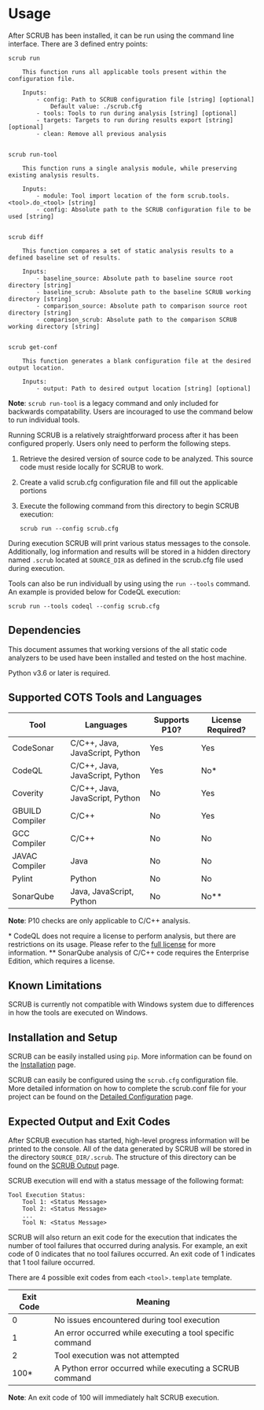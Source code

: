 # Usage

After SCRUB has been installed, it can be run using the command line interface. There are 3 defined entry points:

    scrub run

        This function runs all applicable tools present within the configuration file.

        Inputs:
            - config: Path to SCRUB configuration file [string] [optional]
                Default value: ./scrub.cfg
            - tools: Tools to run during analysis [string] [optional]
            - targets: Targets to run during results export [string] [optional]
            - clean: Remove all previous analysis


    scrub run-tool

        This function runs a single analysis module, while preserving existing analysis results.

        Inputs:
            - module: Tool import location of the form scrub.tools.<tool>.do_<tool> [string]
            - config: Absolute path to the SCRUB configuration file to be used [string]


    scrub diff

        This function compares a set of static analysis results to a defined baseline set of results.

        Inputs:
            - baseline_source: Absolute path to baseline source root directory [string]
            - baseline_scrub: Absolute path to the baseline SCRUB working directory [string]
            - comparison_source: Absolute path to comparison source root directory [string]
            - comparison_scrub: Absolute path to the comparison SCRUB working directory [string]


    scrub get-conf

        This function generates a blank configuration file at the desired output location.

        Inputs:
            - output: Path to desired output location [string] [optional]

**Note**: `scrub run-tool` is a legacy command and only included for backwards compatability. Users are incouraged to use the command below to run individual tools.


Running SCRUB is a relatively straightforward process after it has been configured properly. Users only need to perform the following steps.

1. Retrieve the desired version of source code to be analyzed. This source code must reside locally for SCRUB to work.
2. Create a valid scrub.cfg configuration file and fill out the applicable portions
3. Execute the following command from this directory to begin SCRUB execution:

    `scrub run --config scrub.cfg`

During execution SCRUB will print various status messages to the console. Additionally, log information and results will be stored in a hidden directory named `.scrub` located at `SOURCE_DIR` as defined in the scrub.cfg file used during execution.

Tools can also be run individuall by using using the `run --tools` command. An example is provided below for CodeQL execution:

    scrub run --tools codeql --config scrub.cfg


## Dependencies

This document assumes that working versions of the all static code analyzers to be used have been installed and tested on the host machine.

Python v3.6 or later is required.

## Supported COTS Tools and Languages


| Tool            | Languages                        | Supports P10? | License Required? |
| --------------- | -------------------------------- | ------------- | ----------------- |
| CodeSonar       | C/C++, Java, JavaScript, Python  | Yes           | Yes               |
| CodeQL          | C/C++, Java, JavaScript, Python  | Yes           | No*               |
| Coverity        | C/C++, Java, JavaScript, Python  | No            | Yes               |
| GBUILD Compiler | C/C++                            | No            | Yes               |
| GCC Compiler    | C/C++                            | No            | No                |
| JAVAC Compiler  | Java                             | No            | No                |
| Pylint          | Python                           | No            | No                |
| SonarQube       | Java, JavaScript, Python         | No            | No**              |

**Note**: P10 checks are only applicable to C/C++ analysis.

\* CodeQL does not require a license to perform analysis, but there are restrictions on its usage. Please refer to the [full license](https://github.com/github/codeql-cli-binaries/blob/main/LICENSE.md) for more information.
\** SonarQube analysis of C/C++ code requires the Enterprise Edition, which requires a license.

## Known Limitations

SCRUB is currently not compatible with Windows system due to differences in how the tools are executed on Windows.



## Installation and Setup

SCRUB can be easily installed using `pip`. More information can be found on the [Installation](installation.md) page.

SCRUB can easily be configured using the `scrub.cfg` configuration file. More detailed information on how to complete the scrub.conf file for your project can be found on the [Detailed Configuration](configuration.md) page.


## Expected Output and Exit Codes

After SCRUB execution has started, high-level progress information will be printed to the console. All of the data generated by SCRUB will be stored in the directory `SOURCE_DIR/.scrub`. The structure of this directory can be found on the [SCRUB Output](output.md) page.

SCRUB execution will end with a status message of the following format:

    Tool Execution Status:
        Tool 1: <Status Message>
        Tool 2: <Status Message>
        ...
        Tool N: <Status Message>

SCRUB will also return an exit code for the execution that indicates the number of tool failures that occurred during analysis. For example, an exit code of 0 indicates that no tool failures occurred. An exit code of 1 indicates that 1 tool failure occurred.

There are 4 possible exit codes from each `<tool>.template` template.

| Exit Code | Meaning                                                   |
| --------- | --------------------------------------------------------- |
| 0         | No issues encountered during tool execution               |
| 1         | An error occurred while executing a tool specific command |
| 2         | Tool execution was not attempted                          |
| 100*      | A Python error occurred while executing a SCRUB command   |

**Note**: An exit code of 100 will immediately halt SCRUB execution.
